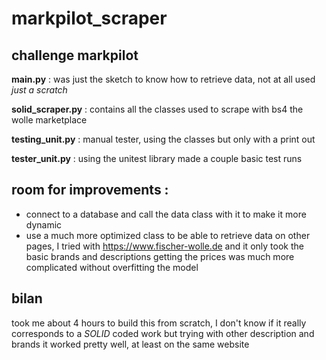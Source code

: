 # markpilot_scraper
## challenge markpilot

__main.py__ : was just the sketch to know how to retrieve data, not at all used *just a scratch*

__solid_scraper.py__ : contains all the classes used to scrape with bs4 the wolle marketplace

__testing_unit.py__ : manual tester, using the classes but only with a print out

__tester_unit.py__ : using the unitest library made a couple basic test runs

## room for improvements : 
  * connect to a database and call the data class with it to make it more dynamic
  * use a much more optimized class to be able to retrieve data on other pages, I tried with https://www.fischer-wolle.de and it only took the basic brands and descriptions
  getting the prices was much more complicated without overfitting the model

## bilan
took me about 4 hours to build this from scratch, I don't know if it really corresponds to a *SOLID* coded work but trying with other description and brands it worked pretty well, at least on the same website
  
